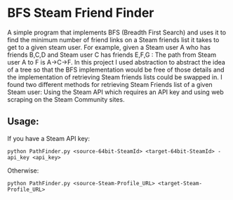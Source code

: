 # BFS Steam Friend Finder

A simple program that implements BFS (Breadth First Search) and uses it to find the minimum number of friend links on a Steam friends list it takes to get to a given steam user. For example, given a Steam user A who has friends B,C,D and Steam user C has friends E,F,G : The path from Steam user A to F is A->C->F. In this project I used abstraction to abstract the idea of a tree so that the BFS implementation would be free of those details and the implementation of retrieving Steam friends lists could be swapped in. I found two different methods for retrieving Steam Friends list of a given Steam user: Using the Steam API which requires an API key and using web scraping on the Steam Community sites.   

## Usage:   

If you have a Steam API key:
```
python PathFinder.py <source-64bit-SteamId> <target-64bit-SteamId> -api_key <api_key>
```

Otherwise:
```
python PathFinder.py <source-Steam-Profile_URL> <target-Steam-Profile_URL>
```
